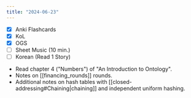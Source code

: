```yaml
---
title: "2024-06-23"
---
```


- [x] Anki Flashcards
- [x] KoL
- [x] OGS
- [ ] Sheet Music (10 min.)
- [ ] Korean (Read 1 Story)

* Read chapter 4 ("Numbers") of "An Introduction to Ontology".
* Notes on [[financing_rounds]] rounds.
* Additional notes on hash tables with [[closed-addressing#Chaining|chaining]] and independent uniform hashing.